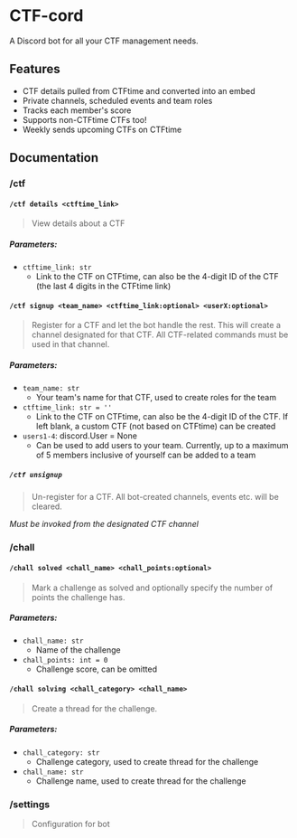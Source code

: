 # CTF-cord

A Discord bot for all your CTF management needs. 

## Features

* CTF details pulled from CTFtime and converted into an embed
* Private channels, scheduled events and team roles 
* Tracks each member's score 
* Supports non-CTFtime CTFs too!
* Weekly sends upcoming CTFs on CTFtime

## Documentation

### /ctf

#### `/ctf details <ctftime_link>`

> View details about a CTF 

##### Parameters:

* `ctftime_link: str`
	* Link to the CTF on CTFtime, can also be the 4-digit ID of the CTF (the last 4 digits in the CTFtime link)

#### `/ctf signup <team_name> <ctftime_link:optional> <userX:optional>`

> Register for a CTF and let the bot handle the rest. This will create a channel designated for that CTF. All CTF-related commands must be used in that channel. 

##### Parameters:

* `team_name: str`
	* Your team's name for that CTF, used to create roles for the team
* `ctftime_link: str = ''`
	* Link to the CTF on CTFtime, can also be the 4-digit ID of the CTF. If left blank, a custom CTF (not based on CTFtime) can be created
* `users1-4`: discord.User = None
	* Can be used to add users to your team. Currently, up to a maximum of 5 members inclusive of yourself can be added to a team

##### `/ctf unsignup`

> Un-register for a CTF. All bot-created channels, events etc. will be cleared.

*Must be invoked from the designated CTF channel*

### /chall

#### `/chall solved <chall_name> <chall_points:optional>`

> Mark a challenge as solved and optionally specify the number of points the challenge has.

##### Parameters:

* `chall_name: str`
	* Name of the challenge
* `chall_points: int = 0`
	* Challenge score, can be omitted

#### `/chall solving <chall_category> <chall_name>`

> Create a thread for the challenge.

##### Parameters:
* `chall_category: str`
	* Challenge category, used to create thread for the challenge
* `chall_name: str`
	* Challenge name, used to create thread for the challenge

### /settings

> Configuration for bot
